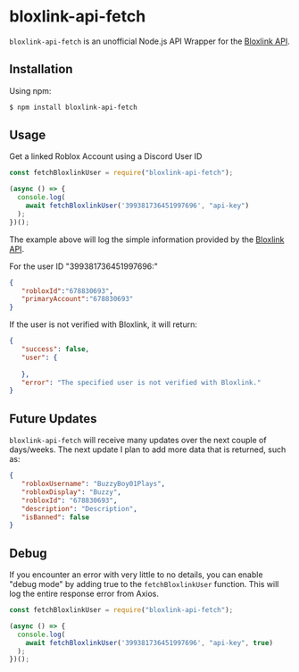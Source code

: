 # bloxlink-api-fetch

`bloxlink-api-fetch` is an unofficial Node.js API Wrapper for the [Bloxlink API](https://blox.link/developers).


## Installation

Using npm:

```bash
$ npm install bloxlink-api-fetch
```

## Usage

Get a linked Roblox Account using a Discord User ID

```js
const fetchBloxlinkUser = require("bloxlink-api-fetch");

(async () => {
  console.log(
    await fetchBloxlinkUser('399381736451997696', "api-key")
  );
})();
```

The example above will log the simple information provided by the [Bloxlink API](https://blox.link/developers).

For the user ID "399381736451997696:"

```json
{
   "robloxId":"678830693",
   "primaryAccount":"678830693"
}
```

If the user is not verified with Bloxlink, it will return:

```json
{
   "success": false,
   "user": {
      
   },
   "error": "The specified user is not verified with Bloxlink."
}
```
## Future Updates

`bloxlink-api-fetch` will receive many updates over the next couple of days/weeks. The next update I plan to add more data that is returned, such as: 

```json
{
   "robloxUsername": "BuzzyBoy01Plays",
   "robloxDisplay": "Buzzy",
   "robloxId": "678830693",
   "description": "Description",
   "isBanned": false
}
```

## Debug

If you encounter an error with very little to no details, you can enable "debug mode" by adding true to the `fetchBloxlinkUser` function.
This will log the entire response error from Axios.

```js
const fetchBloxlinkUser = require("bloxlink-api-fetch");

(async () => {
  console.log(
    await fetchBloxlinkUser('399381736451997696', "api-key", true)
  );
})();
```
